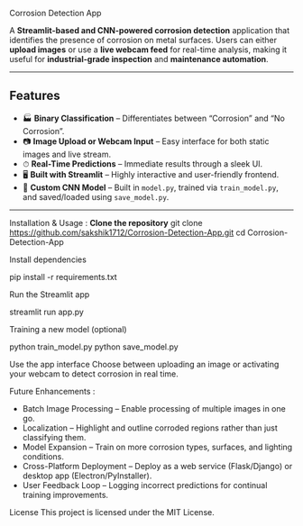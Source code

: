 Corrosion Detection App

A **Streamlit-based and CNN-powered corrosion detection** application that identifies the presence of corrosion on metal surfaces. Users can either **upload images** or use a **live webcam feed** for real-time analysis, making it useful for **industrial-grade inspection** and **maintenance automation**.

---

##  Features

- 🏭 **Binary Classification** – Differentiates between “Corrosion” and “No Corrosion”.  
- 📷 **Image Upload or Webcam Input** – Easy interface for both static images and live stream.  
- ⏱ **Real-Time Predictions** – Immediate results through a sleek UI.  
- 🖥️ **Built with Streamlit** – Highly interactive and user-friendly frontend.  
- 🧠 **Custom CNN Model** – Built in `model.py`, trained via `train_model.py`, and saved/loaded using `save_model.py`.

---

Installation & Usage :
**Clone the repository**
   git clone https://github.com/sakshik1712/Corrosion-Detection-App.git
   cd Corrosion-Detection-App

Install dependencies

pip install -r requirements.txt


Run the Streamlit app

streamlit run app.py


Training a new model (optional)

python train_model.py
python save_model.py


Use the app interface
Choose between uploading an image or activating your webcam to detect corrosion in real time.

Future Enhancements :
- Batch Image Processing – Enable processing of multiple images in one go.
- Localization – Highlight and outline corroded regions rather than just classifying them.
- Model Expansion – Train on more corrosion types, surfaces, and lighting conditions.
- Cross-Platform Deployment – Deploy as a web service (Flask/Django) or desktop app (Electron/PyInstaller).
- User Feedback Loop – Logging incorrect predictions for continual training improvements.

License
This project is licensed under the MIT License.
